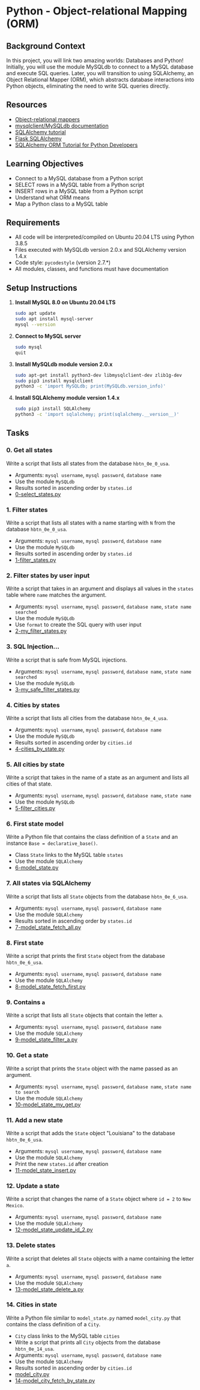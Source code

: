 # Python - Object-relational Mapping (ORM)

## Background Context
In this project, you will link two amazing worlds: Databases and Python! Initially, you will use the module MySQLdb to connect to a MySQL database and execute SQL queries. Later, you will transition to using SQLAlchemy, an Object Relational Mapper (ORM), which abstracts database interactions into Python objects, eliminating the need to write SQL queries directly.

## Resources
- [Object-relational mappers](https://www.fullstackpython.com/object-relational-mappers-orms.html)
- [mysqlclient/MySQLdb documentation](https://mysqlclient.readthedocs.io/)
- [SQLAlchemy tutorial](https://docs.sqlalchemy.org/en/14/tutorial/index.html)
- [Flask SQLAlchemy](https://flask-sqlalchemy.palletsprojects.com/)
- [SQLAlchemy ORM Tutorial for Python Developers](https://auth0.com/blog/sqlalchemy-orm-tutorial-for-python-developers/)

## Learning Objectives
- Connect to a MySQL database from a Python script
- SELECT rows in a MySQL table from a Python script
- INSERT rows in a MySQL table from a Python script
- Understand what ORM means
- Map a Python class to a MySQL table

## Requirements
- All code will be interpreted/compiled on Ubuntu 20.04 LTS using Python 3.8.5
- Files executed with MySQLdb version 2.0.x and SQLAlchemy version 1.4.x
- Code style: `pycodestyle` (version 2.7.*)
- All modules, classes, and functions must have documentation

## Setup Instructions
1. **Install MySQL 8.0 on Ubuntu 20.04 LTS**
    ```bash
    sudo apt update
    sudo apt install mysql-server
    mysql --version
    ```
2. **Connect to MySQL server**
    ```bash
    sudo mysql
    quit
    ```
3. **Install MySQLdb module version 2.0.x**
    ```bash
    sudo apt-get install python3-dev libmysqlclient-dev zlib1g-dev
    sudo pip3 install mysqlclient
    python3 -c 'import MySQLdb; print(MySQLdb.version_info)'
    ```
4. **Install SQLAlchemy module version 1.4.x**
    ```bash
    sudo pip3 install SQLAlchemy
    python3 -c 'import sqlalchemy; print(sqlalchemy.__version__)'
    ```

## Tasks

### 0. Get all states
Write a script that lists all states from the database `hbtn_0e_0_usa`.
- Arguments: `mysql username`, `mysql password`, `database name`
- Use the module `MySQLdb`
- Results sorted in ascending order by `states.id`
- [0-select_states.py](./0-select_states.py)

### 1. Filter states
Write a script that lists all states with a name starting with `N` from the database `hbtn_0e_0_usa`.
- Arguments: `mysql username`, `mysql password`, `database name`
- Use the module `MySQLdb`
- Results sorted in ascending order by `states.id`
- [1-filter_states.py](./1-filter_states.py)

### 2. Filter states by user input
Write a script that takes in an argument and displays all values in the `states` table where `name` matches the argument.
- Arguments: `mysql username`, `mysql password`, `database name`, `state name searched`
- Use the module `MySQLdb`
- Use `format` to create the SQL query with user input
- [2-my_filter_states.py](./2-my_filter_states.py)

### 3. SQL Injection...
Write a script that is safe from MySQL injections.
- Arguments: `mysql username`, `mysql password`, `database name`, `state name searched`
- Use the module `MySQLdb`
- [3-my_safe_filter_states.py](./3-my_safe_filter_states.py)

### 4. Cities by states
Write a script that lists all cities from the database `hbtn_0e_4_usa`.
- Arguments: `mysql username`, `mysql password`, `database name`
- Use the module `MySQLdb`
- Results sorted in ascending order by `cities.id`
- [4-cities_by_state.py](./4-cities_by_state.py)

### 5. All cities by state
Write a script that takes in the name of a state as an argument and lists all cities of that state.
- Arguments: `mysql username`, `mysql password`, `database name`, `state name`
- Use the module `MySQLdb`
- [5-filter_cities.py](./5-filter_cities.py)

### 6. First state model
Write a Python file that contains the class definition of a `State` and an instance `Base = declarative_base()`.
- Class `State` links to the MySQL table `states`
- Use the module `SQLAlchemy`
- [6-model_state.py](./6-model_state.py)

### 7. All states via SQLAlchemy
Write a script that lists all `State` objects from the database `hbtn_0e_6_usa`.
- Arguments: `mysql username`, `mysql password`, `database name`
- Use the module `SQLAlchemy`
- Results sorted in ascending order by `states.id`
- [7-model_state_fetch_all.py](./7-model_state_fetch_all.py)

### 8. First state
Write a script that prints the first `State` object from the database `hbtn_0e_6_usa`.
- Arguments: `mysql username`, `mysql password`, `database name`
- Use the module `SQLAlchemy`
- [8-model_state_fetch_first.py](./8-model_state_fetch_first.py)

### 9. Contains `a`
Write a script that lists all `State` objects that contain the letter `a`.
- Arguments: `mysql username`, `mysql password`, `database name`
- Use the module `SQLAlchemy`
- [9-model_state_filter_a.py](./9-model_state_filter_a.py)

### 10. Get a state
Write a script that prints the `State` object with the name passed as an argument.
- Arguments: `mysql username`, `mysql password`, `database name`, `state name to search`
- Use the module `SQLAlchemy`
- [10-model_state_my_get.py](./10-model_state_my_get.py)

### 11. Add a new state
Write a script that adds the `State` object "Louisiana" to the database `hbtn_0e_6_usa`.
- Arguments: `mysql username`, `mysql password`, `database name`
- Use the module `SQLAlchemy`
- Print the new `states.id` after creation
- [11-model_state_insert.py](./11-model_state_insert.py)

### 12. Update a state
Write a script that changes the name of a `State` object where `id = 2` to `New Mexico`.
- Arguments: `mysql username`, `mysql password`, `database name`
- Use the module `SQLAlchemy`
- [12-model_state_update_id_2.py](./12-model_state_update_id_2.py)

### 13. Delete states
Write a script that deletes all `State` objects with a name containing the letter `a`.
- Arguments: `mysql username`, `mysql password`, `database name`
- Use the module `SQLAlchemy`
- [13-model_state_delete_a.py](./13-model_state_delete_a.py)

### 14. Cities in state
Write a Python file similar to `model_state.py` named `model_city.py` that contains the class definition of a `City`.
- `City` class links to the MySQL table `cities`
- Write a script that prints all `City` objects from the database `hbtn_0e_14_usa`.
- Arguments: `mysql username`, `mysql password`, `database name`
- Use the module `SQLAlchemy`
- Results sorted in ascending order by `cities.id`
- [model_city.py](./model_city.py)
- [14-model_city_fetch_by_state.py](./14-model_city_fetch_by_state.py)
